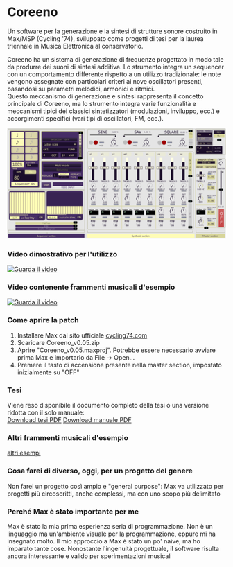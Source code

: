 # Coreeno
Un software per la generazione e la sintesi di strutture sonore costruito in Max/MSP (Cycling '74), sviluppato come progetti di tesi per la laurea triennale in Musica Elettronica al conservatorio.  

Coreeno ha un sistema di generazione di frequenze progettato in modo tale da produrre dei suoni di sintesi additiva. Lo strumento integra un sequencer con un comportamento differente rispetto a un utilizzo tradizionale: le note vengono assegnate con particolari criteri ai nove oscillatori presenti, basandosi su parametri melodici, armonici e ritmici.  
Questo meccanismo di generazione e sintesi rappresenta il concetto principale di Coreeno, ma lo strumento integra varie funzionalità e meccanismi tipici dei classici sintetizzatori (modulazioni, inviluppo, ecc.) e accorgimenti specifici (vari tipi di oscillatori, FM, ecc.).


![Screenshot della patch](images/screenshot.png)

### Video dimostrativo per l'utilizzo
[![Guarda il video](https://img.youtube.com/vi/4waMv1c0uK8/0.jpg)](https://www.youtube.com/watch?v=4waMv1c0uK8)

### Video contenente frammenti musicali d'esempio
[![Guarda il video](https://img.youtube.com/vi/kNBJ8cLUYOc/0.jpg)](https://www.youtube.com/watch?v=kNBJ8cLUYOc)

### Come aprire la patch
1. Installare Max dal sito ufficiale [cycling74.com](https://cycling74.com)
2. Scaricare Coreeno_v0.05.zip
3. Aprire "Coreeno_v0.05.maxproj". Potrebbe essere necessario avviare prima Max e importarlo da File -> Open...
4. Premere il tasto di accensione presente nella master section, impostato inizialmente su "OFF"

### Tesi
Viene reso disponibile il  documento completo della tesi o una versione ridotta con il solo manuale:  
[Download tesi PDF](documents/thesis.pdf)
[Download manuale PDF](documents/manual.pdf)

### Altri frammenti musicali d'esempio
[altri esempi](audio_examples/)

### Cosa farei di diverso, oggi, per un progetto del genere
Non farei un progetto così ampio e "general purpose": Max va utilizzato per progetti più circoscritti, anche complessi, ma con uno scopo più delimitato

### Perché Max è stato importante per me
Max è stato la mia prima esperienza seria di programmazione. Non è un linguaggio ma un'ambiente visuale per la programmazione, eppure mi ha insegnato molto. Il mio approccio a Max è stato un po' naive, ma ho imparato tante cose. Nonostante l'ingenuità progettuale, il software risulta ancora interessante e valido per sperimentazioni musicali
